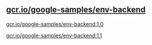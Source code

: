 
[gcr.io/google-samples/env-backend](https://hub.docker.com/r/anjia0532/google-samples.env-backend/tags/)
-----


[gcr.io/google-samples/env-backend:1.0](https://hub.docker.com/r/anjia0532/google-samples.env-backend/tags/)


[gcr.io/google-samples/env-backend:1.1](https://hub.docker.com/r/anjia0532/google-samples.env-backend/tags/)



